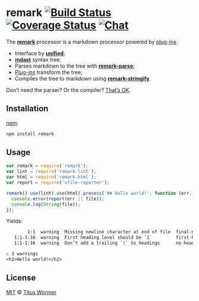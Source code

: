 # remark [![Build Status][build-badge]][build-status] [![Coverage Status][coverage-badge]][coverage-status] [![Chat][chat-badge]][chat]

The [**remark**][remark] processor is a markdown processor powered by
[plug-ins][plugins].

*   Interface by [**unified**][unified];
*   [**mdast**][mdast] syntax tree;
*   Parses markdown to the tree with [**remark-parse**][parse];
*   [Plug-ins][plugins] transform the tree;
*   Compiles the tree to markdown using [**remark-stringify**][stringify].

Don’t need the parser?  Or the compiler?  [That’s OK][unified-usage].

## Installation

[npm][]:

```bash
npm install remark
```

## Usage

```js
var remark = require('remark');
var lint = require('remark-lint');
var html = require('remark-html');
var report = require('vfile-reporter');

remark().use(lint).use(html).process('## Hello world!', function (err, file) {
  console.error(report(err || file));
  console.log(String(file));
});
```

Yields:

```txt
        1:1  warning  Missing newline character at end of file  final-newline
   1:1-1:16  warning  First heading level should be `1`         first-heading-level
   1:1-1:16  warning  Don’t add a trailing `!` to headings      no-heading-punctuation

⚠ 3 warnings
<h2>Hello world!</h2>
```

## License

[MIT][license] © [Titus Wormer][author]

<!-- Definitions -->

[build-badge]: https://img.shields.io/travis/wooorm/remark.svg

[build-status]: https://travis-ci.org/wooorm/remark

[coverage-badge]: https://img.shields.io/codecov/c/github/wooorm/remark.svg

[coverage-status]: https://codecov.io/github/wooorm/remark

[chat-badge]: https://img.shields.io/gitter/room/wooorm/remark.svg

[chat]: https://gitter.im/wooorm/remark

[license]: https://github.com/wooorm/remark/blob/master/LICENSE

[author]: http://wooorm.com

[npm]: https://docs.npmjs.com/cli/install

[remark]: https://github.com/wooorm/remark

[unified]: https://github.com/wooorm/unified

[mdast]: https://github.com/wooorm/mdast

[parse]: https://github.com/wooorm/remark/blob/master/packages/remark-parse

[stringify]: https://github.com/wooorm/remark/blob/master/packages/remark-stringify

[plugins]: https://github.com/wooorm/remark/blob/master/doc/plugins.md

[unified-usage]: https://github.com/wooorm/unified#usage
